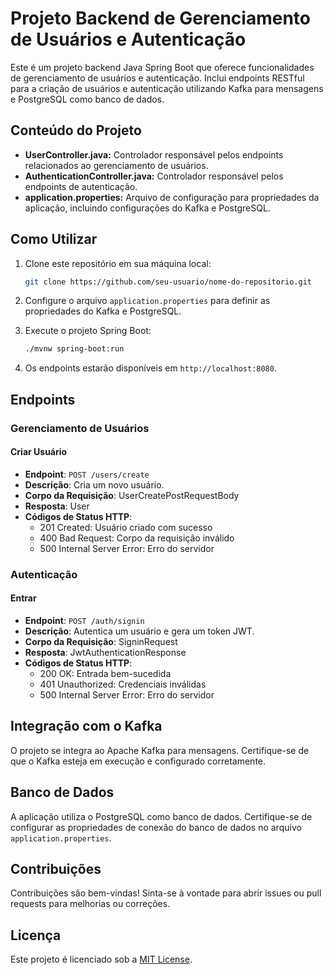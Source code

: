 # Projeto Backend de Gerenciamento de Usuários e Autenticação

Este é um projeto backend Java Spring Boot que oferece funcionalidades de gerenciamento de usuários e autenticação. Inclui endpoints RESTful para a criação de usuários e autenticação utilizando Kafka para mensagens e PostgreSQL como banco de dados.

## Conteúdo do Projeto

- **UserController.java:** Controlador responsável pelos endpoints relacionados ao gerenciamento de usuários.
- **AuthenticationController.java:** Controlador responsável pelos endpoints de autenticação.
- **application.properties:** Arquivo de configuração para propriedades da aplicação, incluindo configurações do Kafka e PostgreSQL.

## Como Utilizar

1. Clone este repositório em sua máquina local:

    ```bash
    git clone https://github.com/seu-usuario/nome-do-repositorio.git
    ```

2. Configure o arquivo `application.properties` para definir as propriedades do Kafka e PostgreSQL.

3. Execute o projeto Spring Boot:

    ```bash
    ./mvnw spring-boot:run
    ```

4. Os endpoints estarão disponíveis em `http://localhost:8080`.

## Endpoints

### Gerenciamento de Usuários

#### Criar Usuário

- **Endpoint**: `POST /users/create`
- **Descrição**: Cria um novo usuário.
- **Corpo da Requisição**: UserCreatePostRequestBody
- **Resposta**: User
- **Códigos de Status HTTP**:
    - 201 Created: Usuário criado com sucesso
    - 400 Bad Request: Corpo da requisição inválido
    - 500 Internal Server Error: Erro do servidor

### Autenticação

#### Entrar

- **Endpoint**: `POST /auth/signin`
- **Descrição**: Autentica um usuário e gera um token JWT.
- **Corpo da Requisição**: SigninRequest
- **Resposta**: JwtAuthenticationResponse
- **Códigos de Status HTTP**:
    - 200 OK: Entrada bem-sucedida
    - 401 Unauthorized: Credenciais inválidas
    - 500 Internal Server Error: Erro do servidor

## Integração com o Kafka

O projeto se integra ao Apache Kafka para mensagens. Certifique-se de que o Kafka esteja em execução e configurado corretamente.

## Banco de Dados

A aplicação utiliza o PostgreSQL como banco de dados. Certifique-se de configurar as propriedades de conexão do banco de dados no arquivo `application.properties`.

## Contribuições

Contribuições são bem-vindas! Sinta-se à vontade para abrir issues ou pull requests para melhorias ou correções.

## Licença

Este projeto é licenciado sob a [MIT License](LICENSE).
